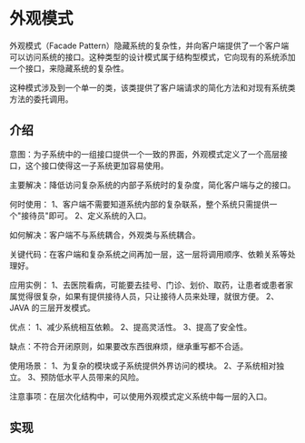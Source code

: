 # 外观模式
外观模式（Facade Pattern）隐藏系统的复杂性，并向客户端提供了一个客户端可以访问系统的接口。这种类型的设计模式属于结构型模式，它向现有的系统添加一个接口，来隐藏系统的复杂性。

这种模式涉及到一个单一的类，该类提供了客户端请求的简化方法和对现有系统类方法的委托调用。

## 介绍
意图：为子系统中的一组接口提供一个一致的界面，外观模式定义了一个高层接口，这个接口使得这一子系统更加容易使用。

主要解决：降低访问复杂系统的内部子系统时的复杂度，简化客户端与之的接口。

何时使用： 1、客户端不需要知道系统内部的复杂联系，整个系统只需提供一个"接待员"即可。 2、定义系统的入口。

如何解决：客户端不与系统耦合，外观类与系统耦合。

关键代码：在客户端和复杂系统之间再加一层，这一层将调用顺序、依赖关系等处理好。

应用实例： 1、去医院看病，可能要去挂号、门诊、划价、取药，让患者或患者家属觉得很复杂，如果有提供接待人员，只让接待人员来处理，就很方便。 2、JAVA 的三层开发模式。

优点： 1、减少系统相互依赖。 2、提高灵活性。 3、提高了安全性。

缺点：不符合开闭原则，如果要改东西很麻烦，继承重写都不合适。

使用场景： 1、为复杂的模块或子系统提供外界访问的模块。 2、子系统相对独立。 3、预防低水平人员带来的风险。

注意事项：在层次化结构中，可以使用外观模式定义系统中每一层的入口。

## 实现
